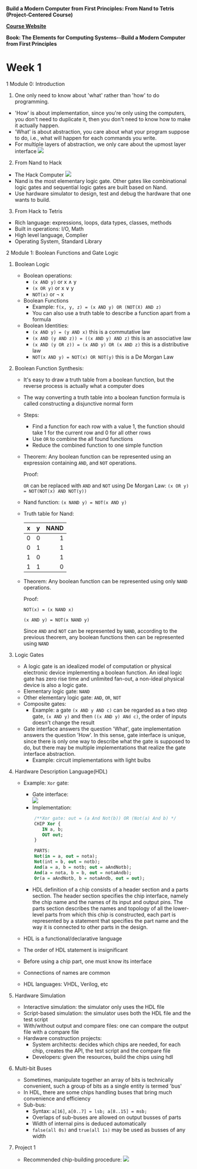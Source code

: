 <p style="text-align:left; font-weight:bold;">Build a Modern Computer from First Principles: From Nand to Tetris (Project-Centered Course)</p>

<a style="text-align:left; font-weight:bold;" href = "https://www.coursera.org/learn/build-a-computer"> Course Website</a>

<p style="text-align:left; font-weight:bold;">Book: The Elements for Computing Systems--Build a Modern Computer from First Principles</p>



# Week 1


1 Module 0: Introduction 

1. One only need to know about 'what' rather than 'how' to do programming.

 * 'How' is about implementation, since you're only using the computers, you don't need to duplicate it, then you don't need to know how to make it actually happen.
 * 'What' is about abstraction, you care about what your program suppose to do, i.e., what will happen for each commands you write.
 * For multiple layers of abstraction, we only care about the upmost layer interface
    ![](/images/layers.png)

2. From Nand to Hack

* The Hack Computer
    ![](/images/HackComputer.png)
* Nand is the most elementary logic gate. Other gates like combinational logic gates and sequential logic gates are built based on Nand.
* Use hardware simulator to design, test and debug the hardware that one wants to build.

3. From Hack to Tetris

* Rich language: expressions, loops, data types, classes, methods
* Built in operations: I/O, Math
* High level language, Complier
* Operating System, Standard Library

2 Module 1: Boolean Functions and Gate Logic 

1. Boolean Logic

    * Boolean operations:
        * `(x AND y)` or x $\land$ y 
        * `(x OR y)` or x $\lor$  y 
        * `NOT(x)` or $\neg$ x 
    * Boolean Functions
        * Example: `f(x, y, z) = (x AND y) OR (NOT(X) AND z)`
        * You can also use a truth table to describe a function apart from a formula
    * Boolean Identities:
        * `(x AND y) = (y AND x)`   this is a commutative law
        * `(x AND (y AND z)) = ((x AND y) AND z)` this is an associative law
        * `(x AND (y OR z)) = (x AND y) OR (x AND z)` this is a distributive law
        * `NOT(x AND y) = NOT(x) OR NOT(y)` this is a De Morgan Law

2. Boolean Function Synthesis:

    * It's easy to draw a truth table from a boolean function, but the reverse process is actually what a computer does

    * The way converting a truth table into a boolean function formula is called constructing a disjunctive normal form

    * Steps:

        * Find a function for each row with a value 1, the function should take 1 for the current row and 0 for all other rows
        * Use `OR` to combine the all found functions
        * Reduce the combined function to one simple function

    * Theorem: Any boolean function can be represented using an expression containing `AND`, and `NOT` operations.

        Proof: 

        `OR` can be replaced with `AND` and `NOT` using De Morgan Law: `(x OR y) = NOT(NOT(x) AND NOT(y))`

    * Nand function: `(x NAND y) = NOT(x AND y)`

    * Truth table for Nand:

        | x    |  y   | NAND |
        | ---- | :--: | ---: |
        | 0    |  0   |    1 |
        | 0    |  1   |    1 |
        | 1    |  0   |    1 |
        | 1    |  1   |    0 |

    * Theorem: Any boolean function can be represented using only `NAND` operations.

        Proof:

        `NOT(x) = (x NAND x)`

        `(x AND y) = NOT(x NAND y)`

        Since `AND` and `NOT` can be represented by `NAND`, according to the previous theorem, any boolean functions then can be represented using `NAND`

3. Logic Gates

    * A logic gate is an idealized model of computation or physical electronic device implementing a boolean function. An ideal logic gate has zero rise time and unlimited fan-out, a non-ideal physical device is also a logic gate.
    * Elementary logic gate: `NAND`
    * Other elementary logic gate: `AND`, `OR`, `NOT`
    * Composite gates:
        * Example: a gate `(x AND y AND c)` can be regarded as a two step gate, `(x AND y)` and then `((x AND y) ANd c)`, the order of inputs doesn't change the result
    * Gate interface answers the question 'What', gate implementation answers the question 'How'. In this sense, gate interface is unique, since there is only one way to describe what the gate is supposed to do, but there may be multiple implementations that realize the gate interface abstraction.
        * Example: circuit implementations with light bulbs

4. Hardware Description Language(HDL)

    * Example: `Xor` gate:

        * Gate interface:   
            ![](/images/xorgate.png)
        * Implementation:

         ```vhdl
             /**Xor gate: out = (a And Not(b)) OR (Not(a) And b) */
             CHIP Xor {
                IN a, b;
                OUT out;
             }
        
             PARTS:
             Not(in = a, out = nota);
             Not(int = b, out = notb);
             And(a = a, b = notb; out = aAndNotb);
             And(a = nota, b = b, out = notaAndb);
             Or(a = aAndNotb, b = notaAndb, out = out);
         ```

         * HDL definition of a chip consists of a header section and a parts section. The header section specifies the chip interface, namely the chip name and the names of its input and output pins. The parts section describes the names and topology of all the lower-level parts from which this chip is constructed, each part is represented by a statement that specifies the part name and the way it is connected to other parts in the design.

    * HDL is a functional/declarative language

    * The order of HDL statement is insignificant

    * Before using a chip part, one must know its interface

    * Connections of names are common

    * HDL languages: VHDL, Verilog, etc

5. Hardware Simulation

    * Interactive simulation: the simulator only uses the HDL file
    * Script-based simulation: the simulator uses both the HDL file and the test script
    * With/without output and compare files: one can compare the output file with a compare file
    * Hardware construction projects:
        * System architects: decides which chips are needed, for each chip, creates the API, the test script and the compare file
        * Developers: given the resources, build the chips using hdl

6. Multi-bit Buses

    * Sometimes, manipulate together an array of bits is technically convenient, such a group of bits as a single entity is termed 'bus'
    * In HDL, there are some chips handling buses that bring much convenience and efficiency
    * Sub-bus:
        * Syntax: `a[16]`, `a[0..7] = lsb; a[8..15] = msb;`
        * Overlaps of sub-buses are allowed on output busses of parts
        * Width of internal pins is deduced automatically
        * `false(all 0s)` and `true(all 1s)` may be used as busses of any width

7. Project 1

    * Recommended chip-building procedure:
        ![](/image/project1gates.png)